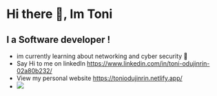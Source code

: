 # Hi there 👋, Im Toni
## I a Software developer !
- im currently learning about networking and cyber security 🥷
- Say Hi to me on linkedIn https://www.linkedin.com/in/toni-odujinrin-02a80b232/
- View my personal website https://toniodujinrin.netlify.app/
- <picture>
  <source
    srcset="https://github-readme-stats.vercel.app/api?username=Toniodujinrin&show_icons=true&theme=dark"
    media="(prefers-color-scheme: dark)"
  />
  <source
    srcset="https://github-readme-stats.vercel.app/api?username=Toniodujinrin&show_icons=true"
    media="(prefers-color-scheme: light), (prefers-color-scheme: no-preference)"
  />
  <img src="https://github-readme-stats.vercel.app/api?username=Toniodujiinrin&show_icons=true" />
</picture>
<!--
**Toniodujinrin/Toniodujinrin** is a ✨ _special_ ✨ repository because its `README.md` (this file) appears on your GitHub profile.

Here are some ideas to get you started:

- 🔭 I’m currently working on ...
- 🌱 I’m currently learning ...
- 👯 I’m looking to collaborate on ...
- 🤔 I’m looking for help with ...
- 💬 Ask me about ...
- 📫 How to reach me: ...
- 😄 Pronouns: ...
- ⚡ Fun fact: ...
-->
